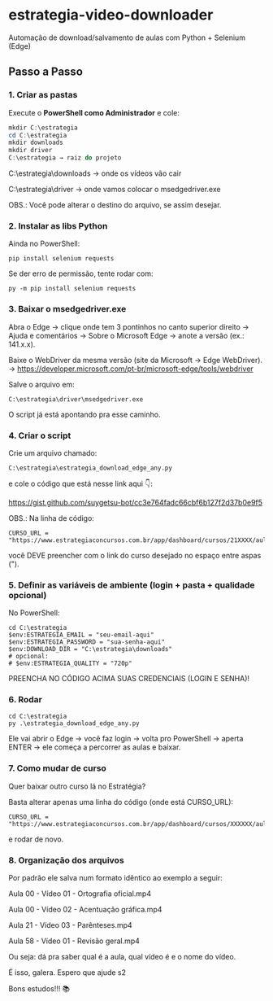 # estrategia-video-downloader
Automação de download/salvamento de aulas com Python + Selenium (Edge)


## Passo a Passo

### 1. Criar as pastas

Execute o **PowerShell como Administrador** e cole:

```powershell
mkdir C:\estrategia
cd C:\estrategia
mkdir downloads
mkdir driver
C:\estrategia → raiz do projeto
```

C:\estrategia\downloads → onde os vídeos vão cair

C:\estrategia\driver → onde vamos colocar o msedgedriver.exe


OBS.: Você pode alterar o destino do arquivo, se assim desejar.


### 2. Instalar as libs Python
Ainda no PowerShell:

```
pip install selenium requests
```
Se der erro de permissão, tente rodar com:
```
py -m pip install selenium requests
```


### 3. Baixar o msedgedriver.exe
Abra o Edge → clique onde tem 3 pontinhos no canto superior direito → Ajuda e comentários → Sobre o Microsoft Edge → anote a versão (ex.: 141.x.x).

Baixe o WebDriver da mesma versão (site da Microsoft → Edge WebDriver). → https://developer.microsoft.com/pt-br/microsoft-edge/tools/webdriver

Salve o arquivo em:
```
C:\estrategia\driver\msedgedriver.exe
```
O script já está apontando pra esse caminho.


### 4. Criar o script
Crie um arquivo chamado:
```
C:\estrategia\estrategia_download_edge_any.py
```
e cole o código que está nesse link aqui 👇:

https://gist.github.com/suygetsu-bot/cc3e764fadc66cbf6b127f2d37b0e9f5

OBS.: Na linha de código: 
```
CURSO_URL = "https://www.estrategiaconcursos.com.br/app/dashboard/cursos/21XXXX/aulas"
```
você DEVE preencher com o link do curso desejado no espaço entre aspas (").


### 5. Definir as variáveis de ambiente (login + pasta + qualidade opcional)

No PowerShell:
```
cd C:\estrategia
$env:ESTRATEGIA_EMAIL = "seu-email-aqui"
$env:ESTRATEGIA_PASSWORD = "sua-senha-aqui"
$env:DOWNLOAD_DIR = "C:\estrategia\downloads"
# opcional:
# $env:ESTRATEGIA_QUALITY = "720p"
```


PREENCHA NO CÓDIGO ACIMA SUAS CREDENCIAIS (LOGIN E SENHA)!


### 6. Rodar
```
cd C:\estrategia
py .\estrategia_download_edge_any.py
```


Ele vai abrir o Edge → você faz login → volta pro PowerShell → aperta ENTER → ele começa a percorrer as aulas e baixar.



### 7. Como mudar de curso

Quer baixar outro curso lá no Estratégia?

Basta alterar apenas uma linha do código (onde está CURSO_URL): 
```
CURSO_URL = "https://www.estrategiaconcursos.com.br/app/dashboard/cursos/XXXXXX/aulas"
```
e rodar de novo.


### 8. Organização dos arquivos

Por padrão ele salva num formato idêntico ao exemplo a seguir:

Aula 00 - Vídeo 01 - Ortografia oficial.mp4

Aula 00 - Vídeo 02 - Acentuação gráfica.mp4

Aula 21 - Vídeo 03 - Parênteses.mp4

Aula 58 - Vídeo 01 - Revisão geral.mp4



Ou seja: dá pra saber qual é a aula, qual vídeo é e o nome do vídeo.



É isso, galera. Espero que ajude s2


Bons estudos!!! 📚
